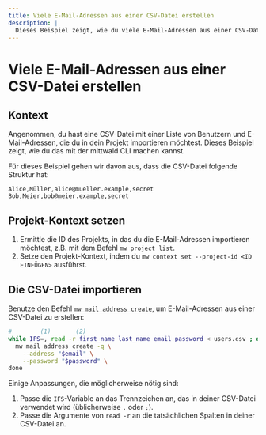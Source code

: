```yaml
---
title: Viele E-Mail-Adressen aus einer CSV-Datei erstellen
description: |
  Dieses Beispiel zeigt, wie du viele E-Mail-Adressen aus einer CSV-Datei erstellen kannst.
---
```


# Viele E-Mail-Adressen aus einer CSV-Datei erstellen

## Kontext

Angenommen, du hast eine CSV-Datei mit einer Liste von Benutzern und E-Mail-Adressen, die du in dein Projekt importieren möchtest. Dieses Beispiel zeigt, wie du das mit der mittwald CLI machen kannst.

Für dieses Beispiel gehen wir davon aus, dass die CSV-Datei folgende Struktur hat:

```csv
Alice,Müller,alice@mueller.example,secret
Bob,Meier,bob@meier.example,secret
```

## Projekt-Kontext setzen

1. Ermittle die ID des Projekts, in das du die E-Mail-Adressen importieren möchtest, z.B. mit dem Befehl `mw project list`.
2. Setze den Projekt-Kontext, indem du `mw context set --project-id <ID EINFÜGEN>` ausführst.

## Die CSV-Datei importieren

Benutze den Befehl [`mw mail address create`](../../reference/mail#mw-mail-address-create), um E-Mail-Adressen aus einer CSV-Datei zu erstellen:

```bash
#        (1)       (2)
while IFS=, read -r first_name last_name email password < users.csv ; do
  mw mail address create -q \
    --address "$email" \
    --password "$password" \
done
```

Einige Anpassungen, die möglicherweise nötig sind:

1. Passe die `IFS`-Variable an das Trennzeichen an, das in deiner CSV-Datei verwendet wird (üblicherweise `,` oder `;`).
2. Passe die Argumente von `read -r` an die tatsächlichen Spalten in deiner CSV-Datei an.

